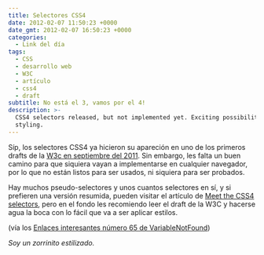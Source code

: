 ```yaml
---
title: Selectores CSS4
date: 2012-02-07 11:50:23 +0000
date_gmt: 2012-02-07 16:50:23 +0000
categories:
  - Link del día
tags:
  - CSS
  - desarrollo web
  - W3C
  - artículo
  - css4
  - draft
subtitle: No está el 3, vamos por el 4!
description: >-
  CSS4 selectors released, but not implemented yet. Exciting possibilities for
  styling.
---
```



Síp, los selectores CSS4 ya hicieron su apareción en uno de los primeros drafts de la [W3c en septiembre del 2011](http://www.w3.org/TR/selectors4/). Sin embargo, les falta un buen camino para que siquiera vayan a implementarse en cualquier navegador, por lo que no están listos para ser usados, ni siquiera para ser probados.

Hay muchos pseudo-selectores y unos cuantos selectores en sí, y si prefieren una versión resumida, pueden visitar el artículo de [Meet the CSS4 selectors](http://www.red-team-design.com/meet-the-css4-selectors), pero en el fondo les recomiendo leer el draft de la W3C y hacerse agua la boca con lo fácil que va a ser aplicar estilos.

(vía los [Enlaces interesantes número 65 de VariableNotFound](http://www.variablenotfound.com/2011/12/enlaces-interesantes-65.html))

_Soy un zorrinito estilizado._
